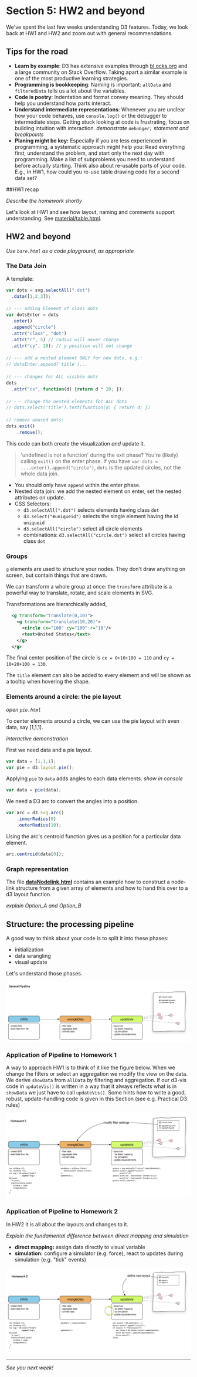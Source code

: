 # Section 5: HW2 and beyond

We've spent the last few weeks understanding D3 features. Today, we look back at HW1 and HW2 and zoom out with general recommendations.

## Tips for the road

- **Learn by example**: D3 has extensive examples through [bl.ocks.org](http://bl.ocks.org/) and a large community on Stack Overflow. Taking apart a similar example is one of the most productive learning strategies.
- **Programming is bookkeeping**: Naming is important: `allData` and `filteredData` tells us a lot about the variables.
- **Code is poetry**: Indentation and format convey meaning. They should help you understand how parts interact.
- **Understand intermediate representations**: Whenever you are unclear how your code behaves, use `console.log()` or the debugger to intermediate steps. Getting stuck looking at code is frustrating, focus on building intuition with interaction. *demonstrate `debubger;` statement and breakpoints*
- **Planing might be key:** Especially if you are less experienced in programming, a systematic approach might help you: Read everything first, understand the problem, and start only the next day with programming. Make a list of subproblems you need to understand before actually starting. Think also about re-usable parts of your code. E.g., in HW1, how could you re-use table drawing code for a second data set?

##HW1 recap

*Describe the homework shortly*

Let's look at HW1 and see how layout, naming and comments support understanding. See [material/table.html](material/table.html). 

## HW2 and beyond

*Use `bare.html` as a code playground, as appropriate*

### The Data Join

A template:

```js
var dots = svg.selectAll(".dot")
  .data([1,2,3]);
      
// --- adding Element of class dots
var dotsEnter = dots
  .enter()
  .append("circle")
  .attr("class", "dot")
  .attr("r", 5) // radius will never change
  .attr("cy", 10); // y position will not change
  
// --- add a nested element ONLY for new dots, e.g.:
// dotsEnter.append('title')...

// --- changes for ALL visible dots
dots
  .attr("cx", function(d) {return d * 20; });
  
// --- change the nested elements for ALL dots
// dots.select('title').text(function(d) { return d; })

// remove unused dots:
dots.exit()
	.remove();
```

This code can both create the visualization *and* update it.

 > 'undefined is not a function' during the exit phase? You're (likely) calling `exit()` on the enter phase. If you have `var dots = ....enter().append("circle")`, `dots` is the updated circles, not the whole data join.
 
 * You should only have `append` within the enter phase.
 * Nested data join: we add the nested element on enter, set the nested attributes on update.
 * CSS Selectors:
   * `d3.selectAll(".dot")` selects elements having class `dot`
   * `d3.select("#uniqueid")` selects the single element having the id `uniqueid`
   * `d3.selectAll("circle")` select all circle elements
   * combinations: `d3.selectAll("circle.dot")` select all circles having class `dot`

### Groups

`g` elements are used to structure your nodes. They don't draw anything on screen, but contain things that are drawn.

We can transform a whole group at once: the `transform` attribute is a powerful way to translate, rotate, and scale elements in SVG.

Transformations are hierarchically added,

```svg
  <g transform="translate(0,10)">
    <g transform="translate(10,20)">
      <circle cx="100" cy="100" r="10"/>
      <text>United States</text>
    </g>
  </g>
```

The final center position of the circle is `cx = 0+10+100 = 110` and `cy = 10+20+100 = 130`.

The `title` element can also be added to every element and will be shown as a tooltip when hovering the shape.

### Elements around a circle: the pie layout

*open `pie.html`*

To center elements around a circle, we can use the pie layout with even data, say [1,1,1].

*interactive demonstration*

First we need data and a pie layout.

```js
var data = [1,1,1];
var pie = d3.layout.pie();
```

Applying `pie` to `data` adds angles to each data elements. *show in console*

```js
var data = pie(data);
```

We need a D3 arc to convert the angles into a position.

```js
var arc = d3.svg.arc()
	.innerRadius(0)
    .outerRadius(10);
```

Using the arc's centroid function gives us a position for a particular data element.

```js
arc.centroid(data[0]);
```

### Graph representation

The file [**dataNodelink.html**](material/dataNodelink.html) contains an example how to construct a node-link structure from a given array of elements and how to hand this over to a d3 layout function.

*explain Option_A and Option_B*




## Structure: the processing pipeline

A good way to think about your code is to split it into these phases:

- initialization 
- data wrangling
- visual update

Let's understand those phases.



<p align="center" style="font-size:10pt;">
<img src="imgs/CS171_Erklaerbaer_01_General.png" /><br/>
</p>

### Application of Pipeline to Homework 1
A way to approach HW1 is to think of it like the figure below. When we change the filters or select an aggregation we modify the view on the data. We derive `showData` from `allData` by filtering and aggregation. If our d3-vis code in `updateVis()` is written in a way that it always reflects what is in `showData` we just have to call `updateVis()`. Some hints how to write a good, robust, update-handling code is given in this Section (see e.g. Practical D3 rules) 



<p align="center" style="font-size:10pt;">
<img src="imgs/CS171_Erklaerbaer_02_HW1.png" /><br/>
</p>

### Application of Pipeline to Homework 2
In HW2 it is all about the layouts and changes to it.

*Explain the fundamental difference between direct mapping and simulation*

- **direct mapping:** assign data directly to visual variable
- **simulation:** configure a simulator (e.g. force), react to updates during simulation (e.g. "tick" events)

<p align="center" style="font-size:10pt;">
<img src="imgs/CS171_Erklaerbaer_03_HW2.png" /><br/>
</p>

---
*See you next week!*
